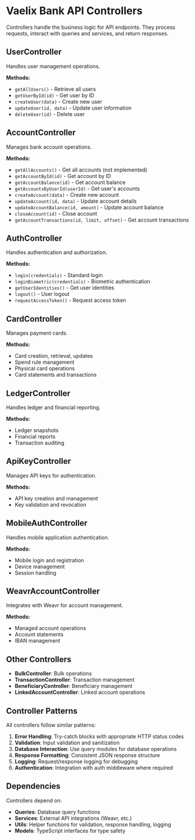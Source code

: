 # Vaelix Bank API Controllers

Controllers handle the business logic for API endpoints. They process requests, interact with queries and services, and return responses.

## UserController

Handles user management operations.

**Methods:**
- `getAllUsers()` - Retrieve all users
- `getUserById(id)` - Get user by ID
- `createUser(data)` - Create new user
- `updateUser(id, data)` - Update user information
- `deleteUser(id)` - Delete user

## AccountController

Manages bank account operations.

**Methods:**
- `getAllAccounts()` - Get all accounts (not implemented)
- `getAccountById(id)` - Get account by ID
- `getAccountBalance(id)` - Get account balance
- `getAccountsByUserId(userId)` - Get user's accounts
- `createAccount(data)` - Create new account
- `updateAccount(id, data)` - Update account details
- `updateAccountBalance(id, amount)` - Update account balance
- `closeAccount(id)` - Close account
- `getAccountTransactions(id, limit, offset)` - Get account transactions

## AuthController

Handles authentication and authorization.

**Methods:**
- `login(credentials)` - Standard login
- `loginBiometric(credentials)` - Biometric authentication
- `getUserIdentities()` - Get user identities
- `logout()` - User logout
- `requestAccessToken()` - Request access token

## CardController

Manages payment cards.

**Methods:**
- Card creation, retrieval, updates
- Spend rule management
- Physical card operations
- Card statements and transactions

## LedgerController

Handles ledger and financial reporting.

**Methods:**
- Ledger snapshots
- Financial reports
- Transaction auditing

## ApiKeyController

Manages API keys for authentication.

**Methods:**
- API key creation and management
- Key validation and revocation

## MobileAuthController

Handles mobile application authentication.

**Methods:**
- Mobile login and registration
- Device management
- Session handling

## WeavrAccountController

Integrates with Weavr for account management.

**Methods:**
- Managed account operations
- Account statements
- IBAN management

## Other Controllers

- **BulkController**: Bulk operations
- **TransactionController**: Transaction management
- **BeneficiaryController**: Beneficiary management
- **LinkedAccountController**: Linked account operations

## Controller Patterns

All controllers follow similar patterns:

1. **Error Handling**: Try-catch blocks with appropriate HTTP status codes
2. **Validation**: Input validation and sanitization
3. **Database Interaction**: Use query modules for database operations
4. **Response Formatting**: Consistent JSON response structure
5. **Logging**: Request/response logging for debugging
6. **Authentication**: Integration with auth middleware where required

## Dependencies

Controllers depend on:
- **Queries**: Database query functions
- **Services**: External API integrations (Weavr, etc.)
- **Utils**: Helper functions for validation, response handling, logging
- **Models**: TypeScript interfaces for type safety